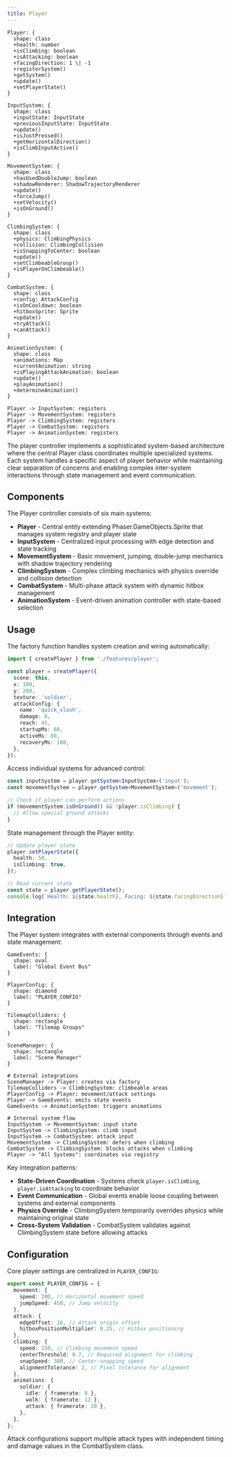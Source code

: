 ```yaml
---
title: Player
---
```


```d2 layout="elk"
Player: {
  shape: class
  +health: number
  +isClimbing: boolean
  +isAttacking: boolean
  +facingDirection: 1 \| -1
  +registerSystem()
  +getSystem()
  +update()
  +setPlayerState()
}

InputSystem: {
  shape: class
  +inputState: InputState
  +previousInputState: InputState
  +update()
  +isJustPressed()
  +getHorizontalDirection()
  +isClimbInputActive()
}

MovementSystem: {
  shape: class
  +hasUsedDoubleJump: boolean
  +shadowRenderer: ShadowTrajectoryRenderer
  +update()
  +forceJump()
  +setVelocity()
  +isOnGround()
}

ClimbingSystem: {
  shape: class
  +physics: ClimbingPhysics
  +collision: ClimbingCollision
  +isSnappingToCenter: boolean
  +update()
  +setClimbeableGroup()
  +isPlayerOnClimbeable()
}

CombatSystem: {
  shape: class
  +config: AttackConfig
  +isOnCooldown: boolean
  +hitboxSprite: Sprite
  +update()
  +tryAttack()
  +canAttack()
}

AnimationSystem: {
  shape: class
  +animations: Map
  +currentAnimation: string
  +isPlayingAttackAnimation: boolean
  +update()
  +playAnimation()
  +determineAnimation()
}

Player -> InputSystem: registers
Player -> MovementSystem: registers
Player -> ClimbingSystem: registers
Player -> CombatSystem: registers
Player -> AnimationSystem: registers
```

The player controller implements a sophisticated system-based architecture where the central Player class coordinates multiple specialized systems. Each system handles a specific aspect of player behavior while maintaining clear separation of concerns and enabling complex inter-system interactions through state management and event communication.

## Components

The Player controller consists of six main systems:

- **Player** - Central entity extending Phaser.GameObjects.Sprite that manages system registry and player state
- **InputSystem** - Centralized input processing with edge detection and state tracking
- **MovementSystem** - Basic movement, jumping, double-jump mechanics with shadow trajectory rendering
- **ClimbingSystem** - Complex climbing mechanics with physics override and collision detection
- **CombatSystem** - Multi-phase attack system with dynamic hitbox management
- **AnimationSystem** - Event-driven animation controller with state-based selection

## Usage

The factory function handles system creation and wiring automatically:

```typescript
import { createPlayer } from './features/player';

const player = createPlayer({
  scene: this,
  x: 100,
  y: 200,
  texture: 'soldier',
  attackConfig: {
    name: 'quick_slash',
    damage: 8,
    reach: 45,
    startupMs: 60,
    activeMs: 80,
    recoveryMs: 100,
  },
});
```

Access individual systems for advanced control:

```typescript
const inputSystem = player.getSystem<InputSystem>('input');
const movementSystem = player.getSystem<MovementSystem>('movement');

// Check if player can perform actions
if (movementSystem.isOnGround() && !player.isClimbing) {
  // Allow special ground attacks
}
```

State management through the Player entity:

```typescript
// Update player state
player.setPlayerState({
  health: 50,
  isClimbing: true,
});

// Read current state
const state = player.getPlayerState();
console.log(`Health: ${state.health}, Facing: ${state.facingDirection}`);
```

## Integration

The Player system integrates with external components through events and state management:

```d2 layout="elk"
GameEvents: {
  shape: oval
  label: "Global Event Bus"
}

PlayerConfig: {
  shape: diamond
  label: "PLAYER_CONFIG"
}

TilemapColliders: {
  shape: rectangle
  label: "Tilemap Groups"
}

SceneManager: {
  shape: rectangle
  label: "Scene Manager"
}

# External integrations
SceneManager -> Player: creates via factory
TilemapColliders -> ClimbingSystem: climbeable areas
PlayerConfig -> Player: movement/attack settings
Player -> GameEvents: emits state events
GameEvents -> AnimationSystem: triggers animations

# Internal system flow
InputSystem -> MovementSystem: input state
InputSystem -> ClimbingSystem: climb input
InputSystem -> CombatSystem: attack input
MovementSystem -> ClimbingSystem: defers when climbing
CombatSystem -> ClimbingSystem: blocks attacks when climbing
Player -> "All Systems": coordinates via registry
```

Key integration patterns:

- **State-Driven Coordination** - Systems check `player.isClimbing`, `player.isAttacking` to coordinate behavior
- **Event Communication** - Global events enable loose coupling between systems and external components
- **Physics Override** - ClimbingSystem temporarily overrides physics while maintaining original state
- **Cross-System Validation** - CombatSystem validates against ClimbingSystem state before allowing attacks

## Configuration

Core player settings are centralized in `PLAYER_CONFIG`:

```typescript
export const PLAYER_CONFIG = {
  movement: {
    speed: 200, // Horizontal movement speed
    jumpSpeed: 450, // Jump velocity
  },
  attack: {
    edgeOffset: 16, // Attack origin offset
    hitboxPositionMultiplier: 0.25, // Hitbox positioning
  },
  climbing: {
    speed: 150, // Climbing movement speed
    centerThreshold: 0.7, // Required alignment for climbing
    snapSpeed: 300, // Center-snapping speed
    alignmentTolerance: 2, // Pixel tolerance for alignment
  },
  animations: {
    soldier: {
      idle: { framerate: 8 },
      walk: { framerate: 12 },
      attack: { framerate: 20 },
    },
  },
};
```

Attack configurations support multiple attack types with independent timing and damage values in the CombatSystem class.
